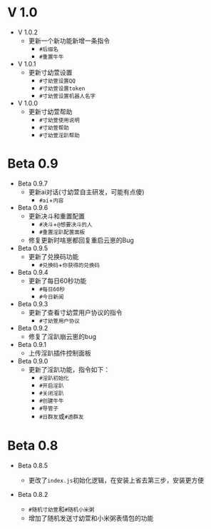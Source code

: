 # V 1.0
  * V 1.0.2
    * 更新一个新功能新增一条指令
      - `#后缀名`
      - `#重置牛牛`
  * V 1.0.1
    * 更新寸幼萱设置
      - `#寸幼萱设置QQ`
      - `#寸幼萱设置token`
      - `#寸幼萱设置机器人名字`
  * V 1.0.0
    * 更新寸幼萱帮助
      - `#寸幼萱使用说明`
      - `#寸幼萱帮助`
      - `#寸幼萱淫趴帮助`
# Beta 0.9
  * Beta 0.9.7
    * 更新ai对话(寸幼萱自主研发，可能有点傻)
      - `#ai`+`内容`
  * Beta 0.9.6
    * 更新决斗和重置配置
      - `#决斗`+`@想要决斗的人`
      - `#重置淫趴配置面板`
    * 修复更新时啥崽都回复重启云崽的Bug
  * Beta 0.9.5
    * 更新了兑换码功能
      - `#兑换码`+`你获得的兑换码`
  * Beta 0.9.4
    * 更新了每日60秒功能
      - `#每日60秒`
      - `#今日新闻`
  * Beta 0.9.3
    * 更新了查看寸幼萱用户协议的指令
      - `#寸幼萱用户协议`
  * Beta 0.9.2
    * 修复了淫趴崩云崽的bug
  * Beta 0.9.1
    * 上传淫趴插件控制面板
  * Beta 0.9.0
    * 更新了淫趴功能，指令如下：
      - `#淫趴初始化`
      - `#开启淫趴`
      - `#关闭淫趴`
      - `#创建牛牛`
      - `#导管子`
      - `#日群友`或`#透群友`

# Beta 0.8
  * Beta 0.8.5
    * 更改了`index.js`初始化逻辑，在安装上省去第三步，安装更方便

  * Beta 0.8.2
    * `#随机寸幼萱`和`#随机小米粥`
    * 增加了随机发送寸幼萱和小米粥表情包的功能